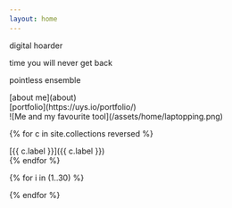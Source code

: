 ```yaml
---
layout: home
---
```


<div class="boxes">

<div class="box box2">

digital hoarder

time you will never get back

pointless ensemble

</div>

<div class="about box">
[about me](about)
</div>

<div class="portfolio box">
[portfolio](https://uys.io/portfolio/)
</div>

<div class="box megabox">
![Me and my favourite tool](/assets/home/laptopping.png)
</div>

{% for c in site.collections reversed %}
<div class="{{ c.label }} box">
[{{ c.label }}]({{ c.label }})
</div>
{% endfor %}

{% for i in (1..30) %}

<div class="box"></div>

{% endfor %}

</div>
